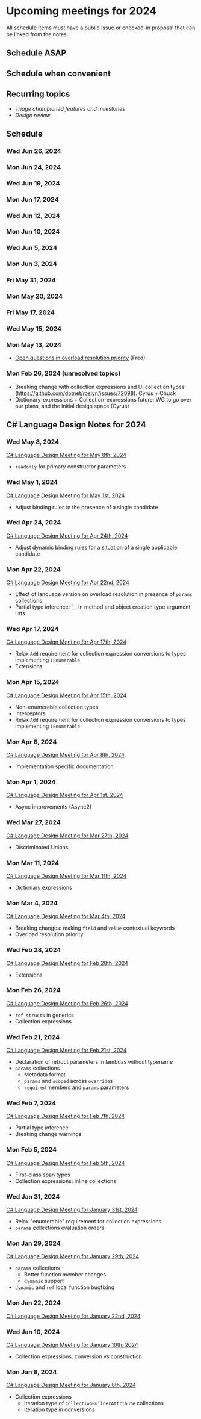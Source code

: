 # Upcoming meetings for 2024

All schedule items must have a public issue or checked-in proposal that can be linked from the notes.

## Schedule ASAP

## Schedule when convenient

## Recurring topics

- *Triage championed features and milestones*
- *Design review*

## Schedule

### Wed Jun 26, 2024

### Mon Jun 24, 2024

### Wed Jun 19, 2024

### Mon Jun 17, 2024

### Wed Jun 12, 2024

### Mon Jun 10, 2024

### Wed Jun 5, 2024

### Mon Jun 3, 2024

### Fri May 31, 2024

### Mon May 20, 2024

### Fri May 17, 2024

### Wed May 15, 2024

### Mon May 13, 2024

- [Open questions in overload resolution priority](https://github.com/dotnet/csharplang/issues/7706) (Fred)

### Mon Feb 26, 2024 (unresolved topics)

- Breaking change with collection expressions and UI collection types (https://github.com/dotnet/roslyn/issues/72098).  Cyrus + Chuck
- Dictionary-expressions + Collection-expressions future: WG to go over our plans, and the initial design space (Cyrus)

## C# Language Design Notes for 2024

### Wed May 8, 2024

[C# Language Design Meeting for May 8th, 2024](https://github.com/dotnet/csharplang/blob/main/meetings/2024/LDM-2024-05-08.md)

- `readonly` for primary constructor parameters

### Wed May 1, 2024

[C# Language Design Meeting for May 1st, 2024](https://github.com/dotnet/csharplang/blob/main/meetings/2024/LDM-2024-05-01.md)

- Adjust binding rules in the presence of a single candidate

### Wed Apr 24, 2024

[C# Language Design Meeting for Apr 24th, 2024](https://github.com/dotnet/csharplang/blob/main/meetings/2024/LDM-2024-04-24.md)

- Adjust dynamic binding rules for a situation of a single applicable candidate

### Mon Apr 22, 2024

[C# Language Design Meeting for Apr 22nd, 2024](https://github.com/dotnet/csharplang/blob/main/meetings/2024/LDM-2024-04-22.md)

- Effect of language version on overload resolution in presence of `params` collections
- Partial type inference: '_' in method and object creation type argument lists

### Wed Apr 17, 2024

[C# Language Design Meeting for Apr 17th, 2024](https://github.com/dotnet/csharplang/blob/main/meetings/2024/LDM-2024-04-17.md)

- Relax `Add` requirement for collection expression conversions to types implementing `IEnumerable`
- Extensions

### Mon Apr 15, 2024

[C# Language Design Meeting for Apr 15th, 2024](https://github.com/dotnet/csharplang/blob/main/meetings/2024/LDM-2024-04-15.md)

- Non-enumerable collection types
- Interceptors
- Relax `Add` requirement for collection expression conversions to types implementing `IEnumerable`

### Mon Apr 8, 2024

[C# Language Design Meeting for Apr 8th, 2024](https://github.com/dotnet/csharplang/blob/main/meetings/2024/LDM-2024-04-08.md)

- Implementation specific documentation

### Mon Apr 1, 2024

[C# Language Design Meeting for Apr 1st, 2024](https://github.com/dotnet/csharplang/blob/main/meetings/2024/LDM-2024-04-01.md)

- Async improvements (Async2)

### Wed Mar 27, 2024

[C# Language Design Meeting for Mar 27th, 2024](https://github.com/dotnet/csharplang/blob/main/meetings/2024/LDM-2024-03-27.md)

- Discriminated Unions

### Mon Mar 11, 2024

[C# Language Design Meeting for Mar 11th, 2024](https://github.com/dotnet/csharplang/blob/main/meetings/2024/LDM-2024-03-11.md)

- Dictionary expressions

### Mon Mar 4, 2024

[C# Language Design Meeting for Mar 4th, 2024](https://github.com/dotnet/csharplang/blob/main/meetings/2024/LDM-2024-03-04.md)

- Breaking changes: making `field` and `value` contextual keywords
- Overload resolution priority

### Wed Feb 28, 2024

[C# Language Design Meeting for Feb 28th, 2024](https://github.com/dotnet/csharplang/blob/main/meetings/2024/LDM-2024-02-28.md)

- Extensions

### Mon Feb 26, 2024

[C# Language Design Meeting for Feb 26th, 2024](https://github.com/dotnet/csharplang/blob/main/meetings/2024/LDM-2024-02-26.md)

- `ref struct`s in generics
- Collection expressions

### Wed Feb 21, 2024

[C# Language Design Meeting for Feb 21st, 2024](https://github.com/dotnet/csharplang/blob/main/meetings/2024/LDM-2024-02-21.md)

- Declaration of ref/out parameters in lambdas without typename
- `params` collections
    - Metadata format
    - `params` and `scoped` across `override`s
    - `required` members and `params` parameters

### Wed Feb 7, 2024

[C# Language Design Meeting for Feb 7th, 2024](https://github.com/dotnet/csharplang/blob/main/meetings/2024/LDM-2024-02-07.md)

- Partial type inference
- Breaking change warnings

### Mon Feb 5, 2024

[C# Language Design Meeting for Feb 5th, 2024](https://github.com/dotnet/csharplang/blob/main/meetings/2024/LDM-2024-02-05.md)

- First-class span types
- Collection expressions: inline collections

### Wed Jan 31, 2024

[C# Language Design Meeting for January 31st, 2024](https://github.com/dotnet/csharplang/blob/main/meetings/2024/LDM-2024-01-31.md)

- Relax "enumerable" requirement for collection expressions
- `params` collections evaluation orders

### Mon Jan 29, 2024

[C# Language Design Meeting for January 29th, 2024](https://github.com/dotnet/csharplang/blob/main/meetings/2024/LDM-2024-01-29.md)

- `params` collections
  - Better function member changes
  - `dynamic` support
- `dynamic` and `ref` local function bugfixing

### Mon Jan 22, 2024

[C# Language Design Meeting for January 22nd, 2024](https://github.com/dotnet/csharplang/blob/main/meetings/2024/LDM-2024-01-22.md)

### Wed Jan 10, 2024

[C# Language Design Meeting for January 10th, 2024](https://github.com/dotnet/csharplang/blob/main/meetings/2024/LDM-2024-01-10.md)

- Collection expressions: conversion vs construction

### Mon Jan 8, 2024

[C# Language Design Meeting for January 8th, 2024](https://github.com/dotnet/csharplang/blob/main/meetings/2024/LDM-2024-01-08.md)

- Collection expressions
    - Iteration type of `CollectionBuilderAttribute` collections
    - Iteration type in conversions
